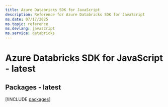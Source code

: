 ```yaml
---
title: Azure Databricks SDK for JavaScript
description: Reference for Azure Databricks SDK for JavaScript
ms.date: 07/17/2025
ms.topic: reference
ms.devlang: javascript
ms.service: databricks
---
```

# Azure Databricks SDK for JavaScript - latest
## Packages - latest
[!INCLUDE [packages](databricks-index.md)]